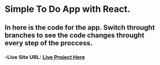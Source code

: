 # Simple To Do App with React. 

## In here is the code for the app. Switch throught branches to see the code changes throught every step of the proccess.

### -Live Site URL: [Live Project Here](https://react-todo-list-v2-8kgtkfv8t-harry2gks.vercel.app/)
